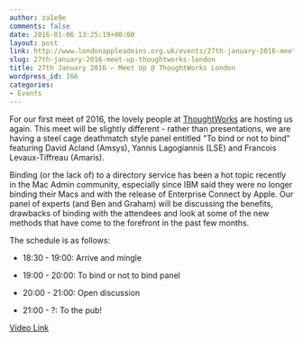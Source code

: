 ```yaml
---
author: za1e9e
comments: false
date: 2016-01-06 13:25:19+00:00
layout: post
link: http://www.londonappleadmins.org.uk/events/27th-january-2016-meet-up-thoughtworks-london/
slug: 27th-january-2016-meet-up-thoughtworks-london
title: 27th January 2016 – Meet Up @ ThoughtWorks London
wordpress_id: 166
categories:
- Events
---
```


For our first meet of 2016, the lovely people at [ThoughtWorks](https://thoughtworks.com) are hosting us again. This meet will be slightly different - rather than presentations, we are having a steel cage deathmatch style panel entitled "To bind or not to bind" featuring David Acland (Amsys), Yannis Lagogiannis (LSE) and Francois Levaux-Tiffreau (Amaris).

Binding (or the lack of) to a directory service has been a hot topic recently in the Mac Admin community, especially since IBM said they were no longer binding their Macs and with the release of Enterprise Connect by Apple. Our panel of experts (and Ben and Graham) will be discussing the benefits, drawbacks of binding with the attendees and look at some of the new methods that have come to the forefront in the past few months.

The schedule is as follows:



	
  * 18:30 - 19:00: Arrive and mingle

	
  * 19:00 - 20:00: To bind or not to bind panel

	
  * 20:00 - 21:00: Open discussion

	
  * 21:00 - ?: To the pub!


[Video Link](https://youtu.be/ibH7lM2nN_A)


